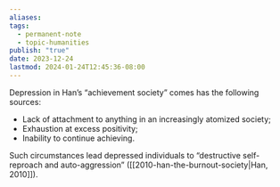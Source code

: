 ```yaml
---
aliases: 
tags:
  - permanent-note
  - topic-humanities
publish: "true"
date: 2023-12-24
lastmod: 2024-01-24T12:45:36-08:00
---
```

Depression in Han’s “achievement society” comes has the following sources:
- Lack of attachment to anything in an increasingly atomized society;
- Exhaustion at excess positivity;
- Inability to continue achieving.

Such circumstances lead depressed individuals to “destructive self-reproach and auto-aggression” ([[2010-han-the-burnout-society|Han, 2010]]).